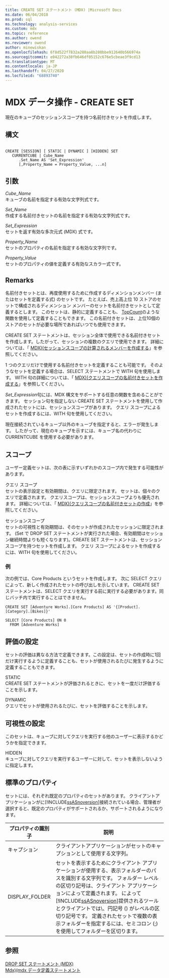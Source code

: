 ```yaml
---
title: CREATE SET ステートメント (MDX) |Microsoft Docs
ms.date: 06/04/2018
ms.prod: sql
ms.technology: analysis-services
ms.custom: mdx
ms.topic: reference
ms.author: owend
ms.reviewer: owend
author: minewiskan
ms.openlocfilehash: 6f8d522f7832a280aa8b280bbe912640b566974a
ms.sourcegitcommit: e042272a38fb646df05152c676e5cbeae3f9cd13
ms.translationtype: MT
ms.contentlocale: ja-JP
ms.lasthandoff: 04/27/2020
ms.locfileid: "68893740"
---
```

# <a name="mdx-data-definition---create-set"></a>MDX データ操作 - CREATE SET


  現在のキューブのセッションスコープを持つ名前付きセットを作成します。  
  
## <a name="syntax"></a>構文  
  
```  
  
CREATE [SESSION] [ STATIC | DYNAMIC ] [HIDDEN] SET   
   CURRENTCUBE | Cube_Name  
      .Set_Name AS 'Set_Expression'  
      [,Property_Name = Property_Value, ...n]  
```  
  
## <a name="arguments"></a>引数  
 *Cube_Name*  
 キューブの名前を指定する有効な文字列式です。  
  
 *Set_Name*  
 作成する名前付きセットの名前を指定する有効な文字列式です。  
  
 *Set_Expression*  
 セットを返す有効な多次元式 (MDX) 式です。  
  
 *Property_Name*  
 セットのプロパティの名前を指定する有効な文字列です。  
  
 *Property_Value*  
 セットのプロパティの値を定義する有効なスカラー式です。  
  
## <a name="remarks"></a>Remarks  
 名前付きセットとは、再度使用するために作成するディメンションメンバー (またはセットを定義する式) のセットです。 たとえば、売上高上位 10 ストアのセットで構成されるディメンション メンバーのセットを名前付きセットとして定義するとします。 このセットは、静的に定義することも、 [TopCount](../mdx/topcount-mdx.md)のような関数を使用して定義することもできます。 この名前付きセットは、上位10個のストアのセットが必要な場所であればいつでも使用できます。  
  
 CREATE SET ステートメントは、セッション全体で使用できる名前付きセットを作成します。したがって、セッションの複数のクエリで使用できます。 詳細については、「 [MDX&#41;&#40;セッションスコープの計算されるメンバーを作成する](https://docs.microsoft.com/analysis-services/multidimensional-models/mdx/mdx-calculated-members-session-scoped-calculated-members)」を参照してください。  
  
 1 つのクエリだけで使用する名前付きセットを定義することも可能です。 そのようなセットを定義する場合は、SELECT ステートメントで WITH 句を使用します。 WITH 句の詳細については、「 [MDX&#41;&#40;クエリスコープの名前付きセットを作成する](https://docs.microsoft.com/analysis-services/multidimensional-models/mdx/mdx-named-sets-creating-query-scoped-named-sets)」を参照してください。  
  
 *Set_Expression*句には、MDX 構文をサポートする任意の関数を含めることができます。 セッション句を指定しない CREATE SET ステートメントを使用して作成されたセットには、セッションスコープがあります。 クエリ スコープによるセットを作成するには、WITH 句を使用してください。  
  
 現在接続されているキューブ以外のキューブを指定すると、エラーが発生します。 したがって、現在のキューブを示すには、キューブ名の代わりに CURRENTCUBE を使用する必要があります。  
  
## <a name="scope"></a>スコープ  
 ユーザー定義セットは、次の表に示すいずれかのスコープ内で発生する可能性があります。  
  
 クエリ スコープ  
 セットの表示設定と有効期間は、クエリに限定されます。 セットは、個々のクエリで定義されます。 クエリスコープは、セッションスコープよりも優先されます。 詳細については、「 [MDX&#41;&#40;クエリスコープの名前付きセットの作成](https://docs.microsoft.com/analysis-services/multidimensional-models/mdx/mdx-named-sets-creating-query-scoped-named-sets)」を参照してください。  
  
 セッションスコープ  
 セットの可視性と有効期間は、そのセットが作成されたセッションに限定されます。 (Set で DROP SET ステートメントが実行された場合、有効期間はセッション継続時間よりも短くなります)。CREATE SET ステートメントは、セッションスコープを持つセットを作成します。 クエリ スコープによるセットを作成するには、WITH 句を使用してください。  
  
### <a name="example"></a>例  
 次の例では、Core Products というセットを作成します。 次に SELECT クエリによって、新しく作成されたセットの呼び出しを示しています。 CREATE SET ステートメントは、SELECT クエリを実行する前に実行する必要があります。同じバッチ内で実行することはできません。  
  
```  
CREATE SET [Adventure Works].[Core Products] AS '{[Product].[Category].[Bikes]}'  
  
SELECT [Core Products] ON 0  
  FROM [Adventure Works]  
```  
  
## <a name="set-evaluation"></a>評価の設定  
 セットの評価は異なる方法で定義できます。この設定は、セットの作成時に1回だけ実行するように定義することも、セットが使用されるたびに発生するように定義することもできます。  
  
 STATIC  
 CREATE SET ステートメントが評価されるときに、セットを一度だけ評価することを示します。  
  
 DYNAMIC  
 クエリでセットが使用されるたびに、セットを評価することを示します。  
  
## <a name="set-visibility"></a>可視性の設定  
 このセットは、キューブに対してクエリを実行する他のユーザーに表示するかどうかを指定できます。  
  
 HIDDEN  
 キューブに対してクエリを実行するユーザーに対して、セットを表示しないように指定します。  
  
## <a name="standard-properties"></a>標準のプロパティ  
 セットには、それぞれ既定のプロパティのセットがあります。 クライアントアプリケーションがに[!INCLUDE[ssASnoversion](../includes/ssasnoversion-md.md)]接続されている場合、管理者が選択すると、既定のプロパティがサポートされるか、サポートされるようになります。  
  
|プロパティの識別子|説明|  
|-------------------------|-------------|  
|キャプション|クライアントアプリケーションがセットのキャプションとして使用する文字列。|  
|DISPLAY_FOLDER|セットを表示するためにクライアント アプリケーションが使用する、表示フォルダーのパスを識別する文字列です。 フォルダー レベルの区切り記号は、クライアント アプリケーションによって定義されます。 によって[!INCLUDE[ssASnoversion](../includes/ssasnoversion-md.md)]提供されるツールとクライアントでは\\、円記号 () がレベルの区切り記号です。 定義されたセットで複数の表示フォルダーを指定するには、セミコロン (;) を使用してフォルダーを区切ります。|  
  
## <a name="see-also"></a>参照  
 [DROP SET ステートメント &#40;MDX&#41;](../mdx/mdx-data-definition-drop-set.md)   
 [Mdx&#41;&#40;mdx データ定義ステートメント](../mdx/mdx-data-definition-statements-mdx.md)  
  
  
